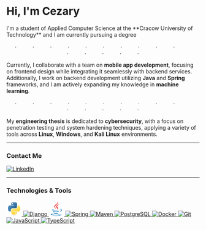 <h1 align="left">Hi, I'm Cezary </h1>
I'm a student of Applied Computer Science at the **Cracow University of Technology** and I am currently pursuing a degree

<p align="center">∙   ∙   ∙   ∙   ∙   ∙   ∙   ∙   ∙   ∙   ∙   ∙   ∙   ∙   ∙</p>

Currently, I collaborate with a team on **mobile app development**, focusing on frontend design while integrating it seamlessly with backend services.
<br/>
Additionally, I work on backend development utilizing **Java** and **Spring** frameworks, and I am actively expanding my knowledge in **machine learning**.

<p align="center">∙   ∙   ∙   ∙   ∙   ∙   ∙   ∙   ∙   ∙   ∙   ∙   ∙   ∙   ∙</p>

My **engineering thesis** is dedicated to **cybersecurity**, with a focus on penetration testing and system hardening techniques, applying a variety of tools across **Linux**, **Windows**, and **Kali Linux** environments.




---

<h3 align="left"> Contact Me</h3>
<p align="left">
  <a href="https://www.linkedin.com/in/cezary-kochanski09" target="_blank">
    <img src="https://cdn.jsdelivr.net/gh/devicons/devicon@latest/icons/linkedin/linkedin-original.svg" alt="LinkedIn" width="40" height="40"/>
  </a>
</p>

---

<h3 align="left"> Technologies & Tools</h3>
<p align="left">
  <a href="https://www.python.org" target="_blank" rel="noreferrer">
    <img src="https://raw.githubusercontent.com/devicons/devicon/master/icons/python/python-original.svg" alt="Python" width="40" height="40"/>
  </a>
  <a href="https://www.djangoproject.com" target="_blank" rel="noreferrer">
    <img src="https://cdn.jsdelivr.net/gh/devicons/devicon/icons/django/django-plain.svg" alt="Django" width="40" height="40"/>
  </a>
  <a href="https://www.java.com" target="_blank" rel="noreferrer">
    <img src="https://raw.githubusercontent.com/devicons/devicon/master/icons/java/java-original.svg" alt="Java" width="40" height="40"/>
  </a>
  <a href="https://spring.io" target="_blank" rel="noreferrer">
    <img src="https://cdn.jsdelivr.net/gh/devicons/devicon/icons/spring/spring-original.svg" alt="Spring" width="40" height="40"/>
  </a>
  <a href="https://maven.apache.org" target="_blank" rel="noreferrer">
    <img src="https://cdn.jsdelivr.net/gh/devicons/devicon/icons/maven/maven-original.svg" alt="Maven" width="40" height="40"/>
  </a>
  <a href="https://www.postgresql.org" target="_blank" rel="noreferrer">
    <img src="https://cdn.jsdelivr.net/gh/devicons/devicon/icons/postgresql/postgresql-original.svg" alt="PostgreSQL" width="40" height="40"/>
  </a>
  <a href="https://www.docker.com" target="_blank" rel="noreferrer">
    <img src="https://cdn.jsdelivr.net/gh/devicons/devicon/icons/docker/docker-original.svg" alt="Docker" width="40" height="40"/>
  </a>
  <a href="https://git-scm.com" target="_blank" rel="noreferrer">
    <img src="https://cdn.jsdelivr.net/gh/devicons/devicon/icons/git/git-original.svg" alt="Git" width="40" height="40"/>
  </a>
  <a href="https://developer.mozilla.org/en-US/docs/Web/JavaScript" target="_blank" rel="noreferrer">
    <img src="https://cdn.jsdelivr.net/gh/devicons/devicon/icons/javascript/javascript-original.svg" alt="JavaScript" width="40" height="40"/>
  </a>
  <a href="https://www.typescriptlang.org" target="_blank" rel="noreferrer">
    <img src="https://cdn.jsdelivr.net/gh/devicons/devicon/icons/typescript/typescript-original.svg" alt="TypeScript" width="40" height="40"/>
  </a>
</p>
